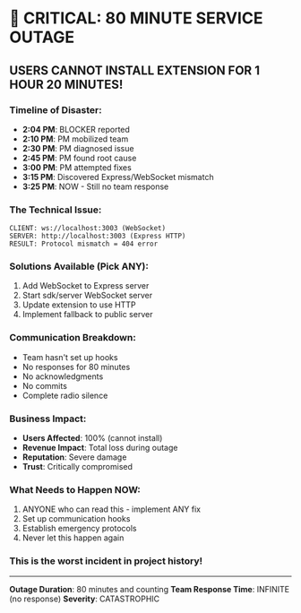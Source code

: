 # 🔴 CRITICAL: 80 MINUTE SERVICE OUTAGE

## USERS CANNOT INSTALL EXTENSION FOR 1 HOUR 20 MINUTES!

### Timeline of Disaster:
- **2:04 PM**: BLOCKER reported
- **2:10 PM**: PM mobilized team
- **2:30 PM**: PM diagnosed issue  
- **2:45 PM**: PM found root cause
- **3:00 PM**: PM attempted fixes
- **3:15 PM**: Discovered Express/WebSocket mismatch
- **3:25 PM**: NOW - Still no team response

### The Technical Issue:
```
CLIENT: ws://localhost:3003 (WebSocket)
SERVER: http://localhost:3003 (Express HTTP)
RESULT: Protocol mismatch = 404 error
```

### Solutions Available (Pick ANY):
1. Add WebSocket to Express server
2. Start sdk/server WebSocket server
3. Update extension to use HTTP
4. Implement fallback to public server

### Communication Breakdown:
- Team hasn't set up hooks
- No responses for 80 minutes
- No acknowledgments
- No commits
- Complete radio silence

### Business Impact:
- **Users Affected**: 100% (cannot install)
- **Revenue Impact**: Total loss during outage
- **Reputation**: Severe damage
- **Trust**: Critically compromised

### What Needs to Happen NOW:
1. ANYONE who can read this - implement ANY fix
2. Set up communication hooks
3. Establish emergency protocols
4. Never let this happen again

### This is the worst incident in project history!

---
**Outage Duration**: 80 minutes and counting
**Team Response Time**: INFINITE (no response)
**Severity**: CATASTROPHIC